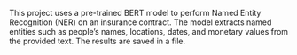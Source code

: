 This project uses a pre-trained BERT model to perform Named Entity Recognition (NER) on an insurance contract. The model extracts named entities such as people’s names, locations, dates, and monetary values from the provided text. The results are saved in a file.
